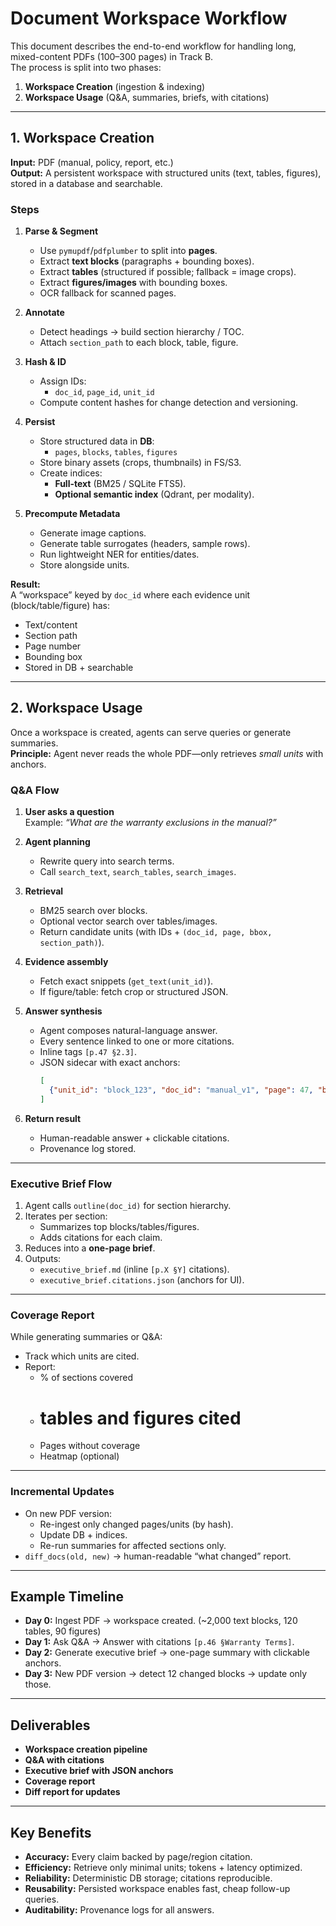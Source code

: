 # Document Workspace Workflow

This document describes the end-to-end workflow for handling long, mixed-content PDFs (100–300 pages) in Track B.  
The process is split into two phases:

1. **Workspace Creation** (ingestion & indexing)  
2. **Workspace Usage** (Q&A, summaries, briefs, with citations)

---

## 1. Workspace Creation

**Input:** PDF (manual, policy, report, etc.)  
**Output:** A persistent workspace with structured units (text, tables, figures), stored in a database and searchable.

### Steps

1. **Parse & Segment**
   - Use `pymupdf`/`pdfplumber` to split into **pages**.
   - Extract **text blocks** (paragraphs + bounding boxes).
   - Extract **tables** (structured if possible; fallback = image crops).
   - Extract **figures/images** with bounding boxes.
   - OCR fallback for scanned pages.

2. **Annotate**
   - Detect headings → build section hierarchy / TOC.
   - Attach `section_path` to each block, table, figure.

3. **Hash & ID**
   - Assign IDs:  
     - `doc_id`, `page_id`, `unit_id`
   - Compute content hashes for change detection and versioning.

4. **Persist**
   - Store structured data in **DB**:
     - `pages`, `blocks`, `tables`, `figures`
   - Store binary assets (crops, thumbnails) in FS/S3.
   - Create indices:
     - **Full-text** (BM25 / SQLite FTS5).
     - **Optional semantic index** (Qdrant, per modality).

5. **Precompute Metadata**
   - Generate image captions.
   - Generate table surrogates (headers, sample rows).
   - Run lightweight NER for entities/dates.
   - Store alongside units.

**Result:**  
A “workspace” keyed by `doc_id` where each evidence unit (block/table/figure) has:
- Text/content
- Section path
- Page number
- Bounding box
- Stored in DB + searchable

---

## 2. Workspace Usage

Once a workspace is created, agents can serve queries or generate summaries.  
**Principle:** Agent never reads the whole PDF—only retrieves *small units* with anchors.

### Q&A Flow

1. **User asks a question**  
   Example: *“What are the warranty exclusions in the manual?”*

2. **Agent planning**
   - Rewrite query into search terms.
   - Call `search_text`, `search_tables`, `search_images`.

3. **Retrieval**
   - BM25 search over blocks.
   - Optional vector search over tables/images.
   - Return candidate units (with IDs + `(doc_id, page, bbox, section_path)`).

4. **Evidence assembly**
   - Fetch exact snippets (`get_text(unit_id)`).
   - If figure/table: fetch crop or structured JSON.

5. **Answer synthesis**
   - Agent composes natural-language answer.  
   - Every sentence linked to one or more citations.  
   - Inline tags `[p.47 §2.3]`.  
   - JSON sidecar with exact anchors:
     ```json
     [
       {"unit_id": "block_123", "doc_id": "manual_v1", "page": 47, "bbox": [100,200,400,250]}
     ]
     ```

6. **Return result**
   - Human-readable answer + clickable citations.  
   - Provenance log stored.

---

### Executive Brief Flow

1. Agent calls `outline(doc_id)` for section hierarchy.
2. Iterates per section:
   - Summarizes top blocks/tables/figures.
   - Adds citations for each claim.
3. Reduces into a **one-page brief**.
4. Outputs:
   - `executive_brief.md` (inline `[p.X §Y]` citations).
   - `executive_brief.citations.json` (anchors for UI).

---

### Coverage Report

While generating summaries or Q&A:
- Track which units are cited.  
- Report:
  - % of sections covered
  - # tables and figures cited
  - Pages without coverage
  - Heatmap (optional)

---

### Incremental Updates

- On new PDF version:
  - Re-ingest only changed pages/units (by hash).
  - Update DB + indices.
  - Re-run summaries for affected sections only.
- `diff_docs(old, new)` → human-readable “what changed” report.

---

## Example Timeline

- **Day 0:** Ingest PDF → workspace created. (~2,000 text blocks, 120 tables, 90 figures)  
- **Day 1:** Ask Q&A → Answer with citations `[p.46 §Warranty Terms]`.  
- **Day 2:** Generate executive brief → one-page summary with clickable anchors.  
- **Day 3:** New PDF version → detect 12 changed blocks → update only those.  

---

## Deliverables

- **Workspace creation pipeline**  
- **Q&A with citations**  
- **Executive brief with JSON anchors**  
- **Coverage report**  
- **Diff report for updates**  

---

## Key Benefits

- **Accuracy:** Every claim backed by page/region citation.  
- **Efficiency:** Retrieve only minimal units; tokens + latency optimized.  
- **Reliability:** Deterministic DB storage; citations reproducible.  
- **Reusability:** Persisted workspace enables fast, cheap follow-up queries.  
- **Auditability:** Provenance logs for all answers.